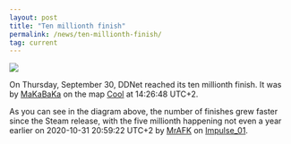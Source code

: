```yaml
---
layout: post
title: "Ten millionth finish"
permalink: /news/ten-millionth-finish/
tag: current
---
```


[<img class="demo" src="/_assets/finishes-10000000.png" />](https://ddnet.org/stats/)

On Thursday, September 30, DDNet reached its ten millionth finish. It was by [MaKaBaKa](https://ddnet.org/players/MaKaBaKa/) on the map [Cool](https://ddnet.org/maps/Cool/) at 14:26:48 UTC+2.

As you can see in the diagram above, the number of finishes grew faster since the Steam release, with the five millionth happening not even a year earlier on 2020-10-31 20:59:22 UTC+2 by [MrAFK](https://ddnet.org/players/MrAFK/) on [Impulse_01](https://ddnet.org/maps/Impulse-95-01).
